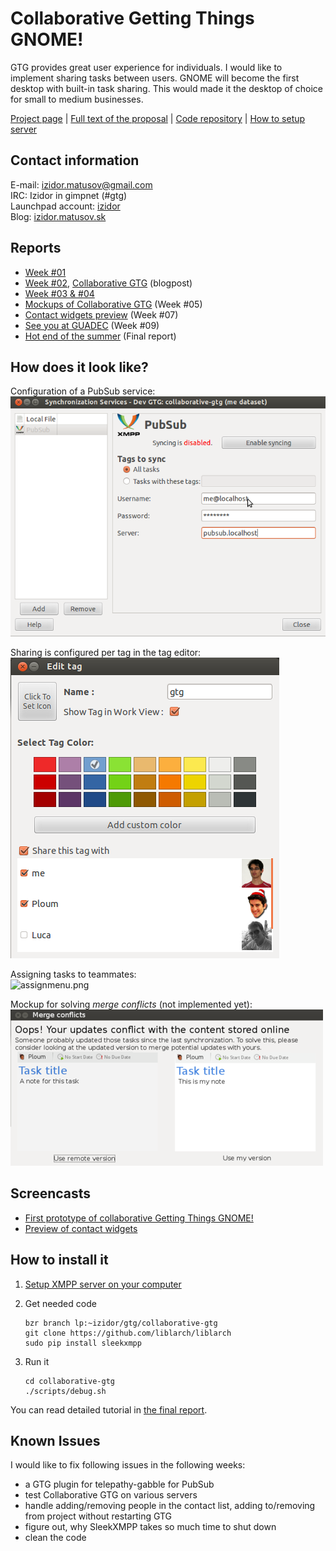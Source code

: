 # Collaborative Getting Things GNOME!

GTG provides great user experience for individuals. I would like to
implement sharing tasks between users. GNOME will become the first
desktop with built-in task sharing. This would made it the desktop of
choice for small to medium businesses.

[Project page](http://www.google-melange.com/gsoc/project/google/gsoc2012/iyo/40003)
| [Full text of the proposal](http://www.google-melange.com/gsoc/proposal/review/google/gsoc2012/iyo/22003)
| [Code repository](https://code.launchpad.net/~izidor/gtg/collaborative-gtg) |
[How to setup server](https://live.gnome.org/gtg/pubsub-server)

## Contact information

E-mail: <izidor.matusov@gmail.com>  
IRC: Izidor in gimpnet (#gtg)  
Launchpad account: [izidor](https://launchpad.net/~izidor)  
Blog: [izidor.matusov.sk](http://izidor.matusov.sk/archive.html)  

## Reports

- [Week #01](https://mail.gnome.org/archives/gnome-soc-list/2012-May/msg00028.html)
- [Week #02](https://mail.gnome.org/archives/gnome-soc-list/2012-June/msg00002.html),
  [Collaborative GTG](http://izidor.matusov.sk/blog/collaborative-gtg.html) (blogpost)
- [Week #03 & #04](https://mail.gnome.org/archives/gnome-soc-list/2012-June/msg00004.html)
- [Mockups of Collaborative GTG](http://izidor.matusov.sk/blog/mockups-of-collaborative-gtg.html) (Week #05)
- [Contact widgets preview](http://izidor.matusov.sk/blog/contact-widgets.html) (Week #07)
- [See you at GUADEC](http://izidor.matusov.sk/blog/see-you-at-guadec.html) (Week #09)
- [Hot end of the summer](http://izidor.matusov.sk/blog/hot-end-of-summer.html) (Final report)

## How does it look like?

Configuration of a PubSub service:  
![syn-service-setup.png](2012_IzidorMatusov_syn-service-setup.png)

Sharing is configured per tag in the tag editor:  
![editor-with-sharing.png](2012_IzidorMatusov_editor-with-sharing.png)

Assigning tasks to teammates:  
![assignmenu.png](012_IzidorMatusov_assignmenu.png)

Mockup for solving *merge conflicts* (not implemented yet):  
![merge-conflict.png](2012_IzidorMatusov_merge-conflict.png)

## Screencasts

- [First prototype of collaborative Getting Things GNOME!](http://youtu.be/cBTEJ1EYwQo)
- [Preview of contact widgets](http://youtu.be/kubHrKx1yj0)

## How to install it

1. [Setup XMPP server on your computer](2012_IzidorMatusov_pubsub-server)
2. Get needed code

       bzr branch lp:~izidor/gtg/collaborative-gtg
       git clone https://github.com/liblarch/liblarch
       sudo pip install sleekxmpp
3. Run it

       cd collaborative-gtg
       ./scripts/debug.sh

You can read detailed tutorial in [the final report](http://izidor.matusov.sk/blog/hot-end-of-summer.html).

## Known Issues

I would like to fix following issues in the following weeks:
- a GTG plugin for telepathy-gabble for PubSub
- test Collaborative GTG on various servers
- handle adding/removing people in the contact list, adding
  to/removing from project without restarting GTG
- figure out, why SleekXMPP takes so much time to shut down
- clean the code

